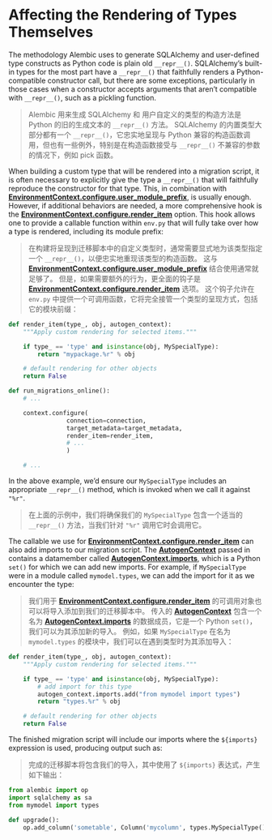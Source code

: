 # Affecting the Rendering of Types Themselves

[EnvironmentContext.configure.user_module_prefix]: ../zh/08_02_01_02_configure.md#user_module_prefix
[EnvironmentContext.configure.render_item]: ../zh/08_02_01_02_configure.md#render_item
[AutogenContext]: ../zh/08_06_03_autogenerating_custom_operation_directives.md
[AutogenContext.imports]: ../zh/08_06_03_autogenerating_custom_operation_directives.md#imports

The methodology Alembic uses to generate SQLAlchemy and user-defined type constructs as Python code is plain old `__repr__()`. SQLAlchemy’s built-in types for the most part have a `__repr__()` that faithfully renders a Python-compatible constructor call, but there are some exceptions, particularly in those cases when a constructor accepts arguments that aren’t compatible with `__repr__()`, such as a pickling function.

> Alembic 用来生成 SQLAlchemy 和 用户自定义的类型的构造方法是 Python 的旧的生成文本的 `__repr__()` 方法。 SQLAlchemy 的内置类型大部分都有一个 `__repr__()`，它忠实地呈现与 Python 兼容的构造函数调用，但也有一些例外，特别是在构造函数接受与 `__repr__()` 不兼容的参数的情况下，例如 pick 函数。

When building a custom type that will be rendered into a migration script, it is often necessary to explicitly give the type a `__repr__()` that will faithfully reproduce the constructor for that type. This, in combination with **[EnvironmentContext.configure.user_module_prefix]**, is usually enough. However, if additional behaviors are needed, a more comprehensive hook is the **[EnvironmentContext.configure.render_item]** option. This hook allows one to provide a callable function within `env.py` that will fully take over how a type is rendered, including its module prefix:

> 在构建将呈现到迁移脚本中的自定义类型时，通常需要显式地为该类型指定一个 `__repr__()`，以便忠实地重现该类型的构造函数。 这与 **[EnvironmentContext.configure.user_module_prefix]** 结合使用通常就足够了。 但是，如果需要额外的行为，更全面的钩子是 **[EnvironmentContext.configure.render_item]** 选项。 这个钩子允许在 `env.py` 中提供一个可调用函数，它将完全接管一个类型的呈现方式，包括它的模块前缀：

```python
def render_item(type_, obj, autogen_context):
    """Apply custom rendering for selected items."""

    if type_ == 'type' and isinstance(obj, MySpecialType):
        return "mypackage.%r" % obj

    # default rendering for other objects
    return False

def run_migrations_online():
    # ...

    context.configure(
                connection=connection,
                target_metadata=target_metadata,
                render_item=render_item,
                # ...
                )

    # ...
```

In the above example, we’d ensure our `MySpecialType` includes an appropriate `__repr__()` method, which is invoked when we call it against `"%r"`.

> 在上面的示例中，我们将确保我们的 `MySpecialType` 包含一个适当的 `__repr__()` 方法，当我们针对 `"%r"` 调用它时会调用它。

The callable we use for **[EnvironmentContext.configure.render_item]** can also add imports to our migration script. The **[AutogenContext]** passed in contains a datamember called **[AutogenContext.imports]**, which is a Python `set()` for which we can add new imports. For example, if `MySpecialType` were in a module called `mymodel.types`, we can add the import for it as we encounter the type:

> 我们用于 **[EnvironmentContext.configure.render_item]** 的可调用对象也可以将导入添加到我们的迁移脚本中。 传入的 **[AutogenContext]** 包含一个名为 **[AutogenContext.imports]** 的数据成员，它是一个 Python `set()`，我们可以为其添加新的导入。 例如，如果 `MySpecialType` 在名为 `mymodel.types` 的模块中，我们可以在遇到类型时为其添加导入：

```python
def render_item(type_, obj, autogen_context):
    """Apply custom rendering for selected items."""

    if type_ == 'type' and isinstance(obj, MySpecialType):
        # add import for this type
        autogen_context.imports.add("from mymodel import types")
        return "types.%r" % obj

    # default rendering for other objects
    return False
```

The finished migration script will include our imports where the `${imports}` expression is used, producing output such as:

> 完成的迁移脚本将包含我们的导入，其中使用了 `${imports}` 表达式，产生如下输出：

```python
from alembic import op
import sqlalchemy as sa
from mymodel import types

def upgrade():
    op.add_column('sometable', Column('mycolumn', types.MySpecialType()))
```
